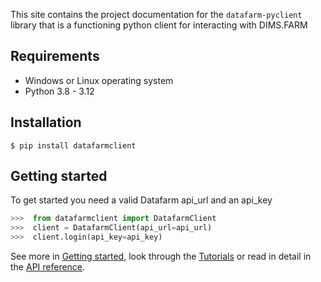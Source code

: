 This site contains the project documentation for the
`datafarm-pyclient` library that is a functioning python client
for interacting with DIMS.FARM

## Requirements

* Windows or Linux operating system
* Python 3.8 - 3.12

## Installation

```
$ pip install datafarmclient
```

## Getting started
To get started you need a valid Datafarm api_url and an api_key

```python
>>>  from datafarmclient import DatafarmClient
>>>  client = DatafarmClient(api_url=api_url)
>>>  client.login(api_key=api_key)
```
See more in [Getting started](getting_started.md), look through the [Tutorials](tutorials.md) or read in detail in the [API reference](reference.md).
